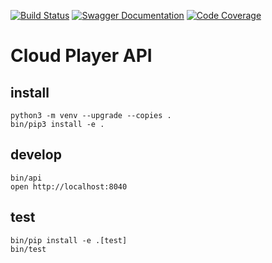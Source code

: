 [![Build Status](https://travis-ci.org/Cloud-Player/api.svg?branch=master)](https://travis-ci.org/Cloud-Player/api)
[![Swagger Documentation](https://img.shields.io/badge/doc-swagger-brightgreen.svg)](https://app.swaggerhub.com/apis/Cloud-Player/api/1.0)
[![Code Coverage](https://codecov.io/gh/Cloud-Player/api/branch/master/graph/badge.svg)](https://codecov.io/gh/Cloud-Player/api)

# Cloud Player API

## install
```
python3 -m venv --upgrade --copies .
bin/pip3 install -e .
```

## develop
```
bin/api
open http://localhost:8040
```

## test
```
bin/pip install -e .[test]
bin/test
```
